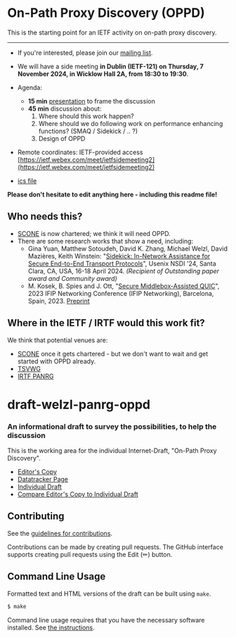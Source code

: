 # On-Path Proxy Discovery (OPPD)

This is the starting point for an IETF activity on on-path proxy discovery.


---

* If you're interested, please join our [mailing list](https://groups.google.com/g/oppd-ietf).
* We will have a side meeting **in Dublin (IETF-121) on Thursday, 7 November 2024, in Wicklow Hall 2A, from 18:30 to 19:30**.
* Agenda:
  * **15 min** [presentation](slides/) to frame the discussion
  * **45 min** discussion about:
     1. Where should this work happen?
     2. Where should we do following work on performance enhancing functions?  (SMAQ / Sidekick / .. ?)
     3. Design of OPPD

* Remote coordinates: IETF-provided access [https://ietf.webex.com/meet/ietfsidemeeting2](https://ietf.webex.com/meet/ietfsidemeeting2)
* [ics file](ietf121-oppd.ics)


**Please don't hesitate to edit anything here - including this readme file!**
 
## Who needs this?

* [SCONE](https://datatracker.ietf.org/group/sconepro/about/) is now chartered; we think it will need OPPD.
* There are some research works that show a need, including:
  * Gina Yuan, Matthew Sotoudeh, David K. Zhang, Michael Welzl, David Mazières, Keith Winstein: "[Sidekick: In-Network Assistance for Secure End-to-End Transport Protocols](https://www.usenix.org/conference/nsdi24/presentation/yuan)", Usenix NSDI '24, Santa Clara, CA, USA, 16-18 April 2024. *(Recipient of Outstanding paper award and Community award)*
  * M. Kosek, B. Spies and J. Ott, "[Secure Middlebox-Assisted QUIC](https://ieeexplore.ieee.org/document/10186363)", 2023 IFIP Networking Conference (IFIP Networking), Barcelona, Spain, 2023. [Preprint](https://arxiv.org/abs/2307.08543)

## Where in the IETF / IRTF would this work fit?

We think that potential venues are:

* [SCONE](https://datatracker.ietf.org/group/sconepro/about/) once it gets chartered - but we don't want to wait and get started with OPPD already.
* [TSVWG](https://datatracker.ietf.org/wg/tsvwg/about/)
* [IRTF PANRG](https://datatracker.ietf.org/rg/panrg/about/)


# draft-welzl-panrg-oppd
### An informational draft to survey the possibilities, to help the discussion

This is the working area for the individual Internet-Draft, "On-Path Proxy Discovery".

* [Editor's Copy](https://mwelzl.github.io/oppd/#go.draft-welzl-panrg-oppd.html)
* [Datatracker Page](https://datatracker.ietf.org/doc/draft-welzl-panrg-oppd)
* [Individual Draft](https://datatracker.ietf.org/doc/html/draft-welzl-panrg-oppd)
* [Compare Editor's Copy to Individual Draft](https://mwelzl.github.io/oppd/#go.draft-welzl-panrg-oppd.diff)


## Contributing

See the
[guidelines for contributions](https://github.com/mwelzl/oppd/blob/main/CONTRIBUTING.md).

Contributions can be made by creating pull requests.
The GitHub interface supports creating pull requests using the Edit (✏) button.


## Command Line Usage

Formatted text and HTML versions of the draft can be built using `make`.

```sh
$ make
```

Command line usage requires that you have the necessary software installed.  See
[the instructions](https://github.com/martinthomson/i-d-template/blob/main/doc/SETUP.md).

